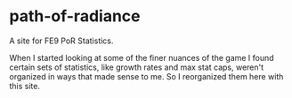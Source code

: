 # path-of-radiance
A site for FE9 PoR Statistics.

When I started looking at some of the finer nuances of the game I found certain sets of statistics, like growth rates and max stat caps, weren't organized in ways that made sense to me. So I reorganized them here with this site. 
